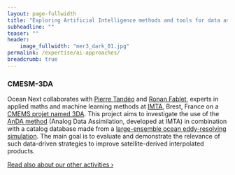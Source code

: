```yaml
---
layout: page-fullwidth
title: "Exploring Artificial Intelligence methods and tools for data assimilation in oceanography."
subheadline: ""
teaser: ""
header:
    image_fullwidth: "mer3_dark_01.jpg"
permalink: /expertise/ai-approaches/
breadcrumb: true
---
```


### CMESM-3DA
Ocean Next collaborates  with [Pierre Tandéo](https://tandeo.wordpress.com/results/) and [Ronan Fablet](https://perso.telecom-bretagne.eu/ronanfablet/), experts in applied maths and  machine learning methods at [IMTA](https://www.imt-atlantique.fr/fr/recherche-et-innovation/laboratoires/lab-sticc), Brest, France on a [CMEMS projet named 3DA](https://www.mercator-ocean.fr/wp-content/uploads/2018/04/3DA_Kickoff_SE2_CMEMS.pdf). This project aims to investigate the use of the [AnDA method](https://dx.doi.org/10.1175/MWR-D-16-0441.1) (Analog Data Assimilation, developed at IMTA) in combination with a catalog database made from a [large-ensemble ocean eddy-resolving simulation](/expertise/ensembles/). The main goal is to evaluate and demonstrate the relevance of such data-driven strategies to improve satellite-derived interpolated products.

<a class="radius button small" href="{{ site.url }}{{ site.baseurl }}/expertise/">Read also about our other activities ›</a>

